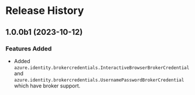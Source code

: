 # Release History

## 1.0.0b1 (2023-10-12)

### Features Added

- Added `azure.identity.brokercredentials.InteractiveBrowserBrokerCredential` 
  and `azure.identity.brokercredentials.UsernamePasswordBrokerCredential` which have broker support.

